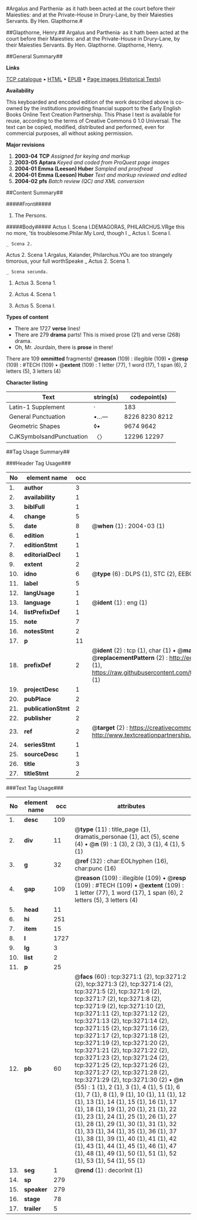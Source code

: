 #Argalus and Parthenia· as it hath been acted at the court before their Maiesties: and at the Private-House in Drury-Lane, by their Maiesties Servants. By Hen. Glapthorne.#

##Glapthorne, Henry.##
Argalus and Parthenia· as it hath been acted at the court before their Maiesties: and at the Private-House in Drury-Lane, by their Maiesties Servants. By Hen. Glapthorne.
Glapthorne, Henry.

##General Summary##

**Links**

[TCP catalogue](http://www.ota.ox.ac.uk/tcp/)  • 
[HTML](http://tei.it.ox.ac.uk/tcp/Texts-HTML/free/A01/A01772.html)  • 
[EPUB](http://tei.it.ox.ac.uk/tcp/Texts-EPUB/free/A01/A01772.epub) • 
[Page images (Historical Texts)](https://data.historicaltexts.jisc.ac.uk/view?pubId=eebo-99838881e&pageId=eebo-99838881e-3271-1)

**Availability**

This keyboarded and encoded edition of the
	       work described above is co-owned by the institutions
	       providing financial support to the Early English Books
	       Online Text Creation Partnership. This Phase I text is
	       available for reuse, according to the terms of Creative
	       Commons 0 1.0 Universal. The text can be copied,
	       modified, distributed and performed, even for
	       commercial purposes, all without asking permission.

**Major revisions**

1. __2003-04__ __TCP__ *Assigned for keying and markup*
1. __2003-05__ __Aptara__ *Keyed and coded from ProQuest page images*
1. __2004-01__ __Emma (Leeson) Huber__ *Sampled and proofread*
1. __2004-01__ __Emma (Leeson) Huber__ *Text and markup reviewed and edited*
1. __2004-02__ __pfs__ *Batch review (QC) and XML conversion*

##Content Summary##

#####Front#####

1. The Persons.

#####Body#####
Actus I. Scena I.DEMAGORAS, PHILARCHUS.VRge this no more, 'tis troublesome.Philar.My Lord, though I 
    _ Actus I. Scena I.

    _ Scena 2.
Actus 2. Scena 1.Argalus, Kalander, Philarchus.YOu are too strangely timorous, your full worthSpeake
    _ Actus 2. Scena 1.

    _ Scena secunda.

1. Actus 3. Scena 1.

1. Actus 4. Scena 1.

1. Actus 5. Scena I.

**Types of content**

  * There are 1727 **verse** lines!
  * There are 279 **drama** parts! This is mixed prose (21) and verse (268) drama.
  * Oh, Mr. Jourdain, there is **prose** in there!

There are 109 **ommitted** fragments! 
 @__reason__ (109) : illegible (109)  •  @__resp__ (109) : #TECH (109)  •  @__extent__ (109) : 1 letter (77), 1 word (17), 1 span (6), 2 letters (5), 3 letters (4)

**Character listing**


|Text|string(s)|codepoint(s)|
|---|---|---|
|Latin-1 Supplement|·|183|
|General Punctuation|•…—|8226 8230 8212|
|Geometric Shapes|◊▪|9674 9642|
|CJKSymbolsandPunctuation|〈〉|12296 12297|

##Tag Usage Summary##

###Header Tag Usage###

|No|element name|occ|attributes|
|---|---|---|---|
|1.|__author__|3||
|2.|__availability__|1||
|3.|__biblFull__|1||
|4.|__change__|5||
|5.|__date__|8| @__when__ (1) : 2004-03 (1)|
|6.|__edition__|1||
|7.|__editionStmt__|1||
|8.|__editorialDecl__|1||
|9.|__extent__|2||
|10.|__idno__|6| @__type__ (6) : DLPS (1), STC (2), EEBO-CITATION (1), PROQUEST (1), VID (1)|
|11.|__label__|5||
|12.|__langUsage__|1||
|13.|__language__|1| @__ident__ (1) : eng (1)|
|14.|__listPrefixDef__|1||
|15.|__note__|7||
|16.|__notesStmt__|2||
|17.|__p__|11||
|18.|__prefixDef__|2| @__ident__ (2) : tcp (1), char (1)  •  @__matchPattern__ (2) : ([0-9\-]+):([0-9IVX]+) (1), (.+) (1)  •  @__replacementPattern__ (2) : http://eebo.chadwyck.com/downloadtiff?vid=$1&page=$2 (1), https://raw.githubusercontent.com/textcreationpartnership/Texts/master/tcpchars.xml#$1 (1)|
|19.|__projectDesc__|1||
|20.|__pubPlace__|2||
|21.|__publicationStmt__|2||
|22.|__publisher__|2||
|23.|__ref__|2| @__target__ (2) : https://creativecommons.org/publicdomain/zero/1.0/ (1), http://www.textcreationpartnership.org/docs/. (1)|
|24.|__seriesStmt__|1||
|25.|__sourceDesc__|1||
|26.|__title__|3||
|27.|__titleStmt__|2||


###Text Tag Usage###

|No|element name|occ|attributes|
|---|---|---|---|
|1.|__desc__|109||
|2.|__div__|11| @__type__ (11) : title_page (1), dramatis_personae (1), act (5), scene (4)  •  @__n__ (9) : 1 (3), 2 (3), 3 (1), 4 (1), 5 (1)|
|3.|__g__|32| @__ref__ (32) : char:EOLhyphen (16), char:punc (16)|
|4.|__gap__|109| @__reason__ (109) : illegible (109)  •  @__resp__ (109) : #TECH (109)  •  @__extent__ (109) : 1 letter (77), 1 word (17), 1 span (6), 2 letters (5), 3 letters (4)|
|5.|__head__|11||
|6.|__hi__|251||
|7.|__item__|15||
|8.|__l__|1727||
|9.|__lg__|3||
|10.|__list__|2||
|11.|__p__|25||
|12.|__pb__|60| @__facs__ (60) : tcp:3271:1 (2), tcp:3271:2 (2), tcp:3271:3 (2), tcp:3271:4 (2), tcp:3271:5 (2), tcp:3271:6 (2), tcp:3271:7 (2), tcp:3271:8 (2), tcp:3271:9 (2), tcp:3271:10 (2), tcp:3271:11 (2), tcp:3271:12 (2), tcp:3271:13 (2), tcp:3271:14 (2), tcp:3271:15 (2), tcp:3271:16 (2), tcp:3271:17 (2), tcp:3271:18 (2), tcp:3271:19 (2), tcp:3271:20 (2), tcp:3271:21 (2), tcp:3271:22 (2), tcp:3271:23 (2), tcp:3271:24 (2), tcp:3271:25 (2), tcp:3271:26 (2), tcp:3271:27 (2), tcp:3271:28 (2), tcp:3271:29 (2), tcp:3271:30 (2)  •  @__n__ (55) : 1 (1), 2 (1), 3 (1), 4 (1), 5 (1), 6 (1), 7 (1), 8 (1), 9 (1), 10 (1), 11 (1), 12 (1), 13 (1), 14 (1), 15 (1), 16 (1), 17 (1), 18 (1), 19 (1), 20 (1), 21 (1), 22 (1), 23 (1), 24 (1), 25 (1), 26 (1), 27 (1), 28 (1), 29 (1), 30 (1), 31 (1), 32 (1), 33 (1), 34 (1), 35 (1), 36 (1), 37 (1), 38 (1), 39 (1), 40 (1), 41 (1), 42 (1), 43 (1), 44 (1), 45 (1), 46 (1), 47 (1), 48 (1), 49 (1), 50 (1), 51 (1), 52 (1), 53 (1), 54 (1), 55 (1)|
|13.|__seg__|1| @__rend__ (1) : decorInit (1)|
|14.|__sp__|279||
|15.|__speaker__|279||
|16.|__stage__|78||
|17.|__trailer__|5||
